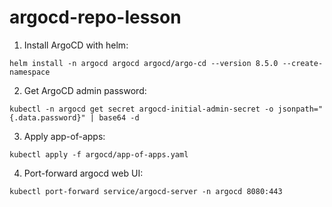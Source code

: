 # argocd-repo-lesson

1. Install ArgoCD with helm:
```
helm install -n argocd argocd argocd/argo-cd --version 8.5.0 --create-namespace
```

2. Get ArgoCD admin password:
```
kubectl -n argocd get secret argocd-initial-admin-secret -o jsonpath="{.data.password}" | base64 -d
```

3. Apply app-of-apps:
```
kubectl apply -f argocd/app-of-apps.yaml
```

4. Port-forward argocd web UI:
```
kubectl port-forward service/argocd-server -n argocd 8080:443
```